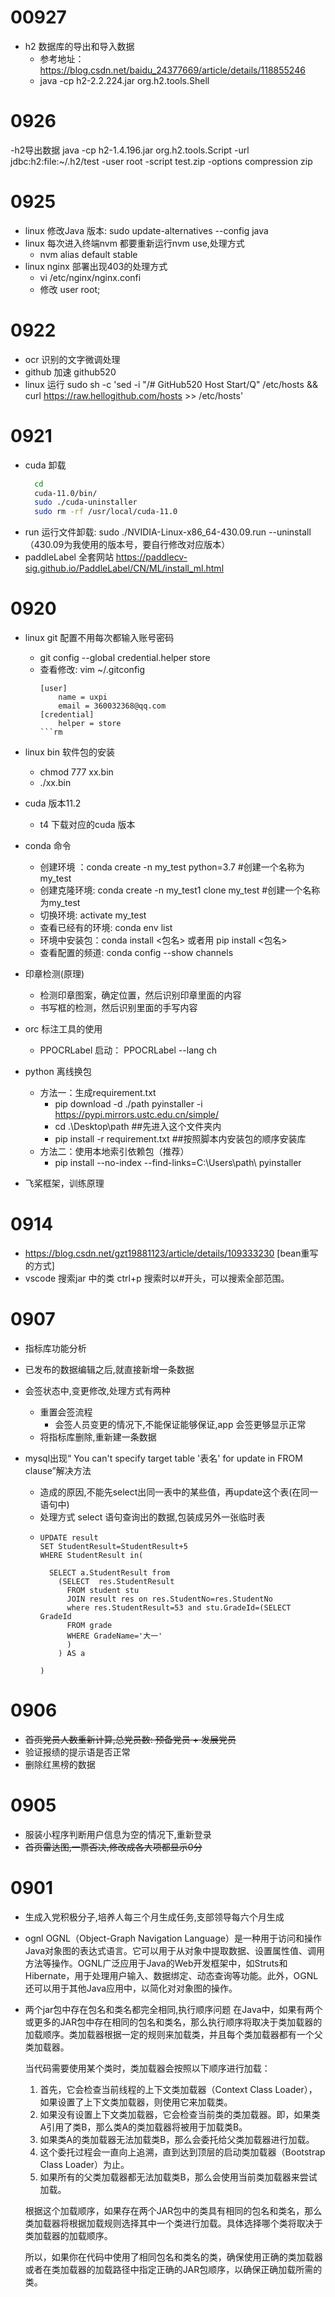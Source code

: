 # 00927
- h2 数据库的导出和导入数据
  - 参考地址：https://blog.csdn.net/baidu_24377669/article/details/118855246
  - java -cp h2-2.2.224.jar org.h2.tools.Shell
# 0926
-h2导出数据  java -cp h2-1.4.196.jar org.h2.tools.Script -url jdbc:h2:file:~/.h2/test -user root -script test.zip -options compression zip

# 0925
- linux 修改Java 版本: sudo update-alternatives --config java 
- linux 每次进入终端nvm 都要重新运行nvm use,处理方式
  - nvm alias default stable
- linux nginx 部署出现403的处理方式
  - vi /etc/nginx/nginx.confi
  - 修改 user root;
# 0922
- ocr 识别的文字微调处理
- github 加速 github520
- linux 运行 sudo sh -c 'sed -i "/# GitHub520 Host Start/Q" /etc/hosts && curl https://raw.hellogithub.com/hosts >> /etc/hosts'
# 0921
- cuda 卸载 
  ```sh
    cd 
    cuda-11.0/bin/
    sudo ./cuda-uninstaller
    sudo rm -rf /usr/local/cuda-11.0
  ```
- run 运行文件卸载: sudo ./NVIDIA-Linux-x86_64-430.09.run --uninstall（430.09为我使用的版本号，要自行修改对应版本）
- paddleLabel 全套网站 https://paddlecv-sig.github.io/PaddleLabel/CN/ML/install_ml.html
# 0920
- linux git 配置不用每次都输入账号密码
  - git config --global credential.helper store
  - 查看修改: vim ~/.gitconfig 
    ```
    [user]
        name = uxpi
        email = 360032368@qq.com
    [credential]
        helper = store
    ```rm
- linux bin 软件包的安装
  - chmod 777 xx.bin
  - ./xx.bin
- cuda 版本11.2
  - t4 下载对应的cuda 版本
- conda 命令
  - 创建环境 ：conda create -n my_test python=3.7 #创建一个名称为my_test
  - 创建克隆环境: conda create -n my_test1 clone my_test #创建一个名称为my_test
  - 切换环境: activate my_test
  - 查看已经有的环境: conda env list
  - 环境中安装包：conda install <包名> 或者用 pip install <包名>
  - 查看配置的频道: conda config --show channels
- 印章检测(原理)
  - 检测印章图案，确定位置，然后识别印章里面的内容
  - 书写框的检测，然后识别里面的手写内容
- orc 标注工具的使用
  -  PPOCRLabel 启动： PPOCRLabel --lang ch
- python 离线换包
  - 方法一：生成requirement.txt
    - pip download -d ./path pyinstaller -i https://pypi.mirrors.ustc.edu.cn/simple/
    - cd .\Desktop\path     ##先进入这个文件夹内 
    - pip install -r requirement.txt    ##按照脚本内安装包的顺序安装库
  - 方法二：使用本地索引依赖包（推荐）
    - pip install --no-index --find-links=C:\Users\path\ pyinstaller


- 飞桨框架，训练原理
# 0914
- https://blog.csdn.net/gzt19881123/article/details/109333230 [bean重写的方式]
- vscode 搜索jar 中的类 ctrl+p 搜索时以#开头，可以搜索全部范围。
# 0907
- 指标库功能分析
- 已发布的数据编辑之后,就直接新增一条数据
- 会签状态中,变更修改,处理方式有两种
  - 重置会签流程
    - 会签人员变更的情况下,不能保证能够保证,app 会签更够显示正常
  - 将指标库删除,重新建一条数据

- mysql出现“ You can't specify target table '表名' for update in FROM clause”解决方法
  - 造成的原因,不能先select出同一表中的某些值，再update这个表(在同一语句中)
  - 处理方式 select 语句查询出的数据,包装成另外一张临时表
  - ```
    UPDATE result 
    SET StudentResult=StudentResult+5
    WHERE StudentResult in( 

      SELECT a.StudentResult from
        (SELECT  res.StudentResult
          FROM student stu
          JOIN result res on res.StudentNo=res.StudentNo
          where res.StudentResult=53 and stu.GradeId=(SELECT GradeId
          FROM grade
          WHERE GradeName='大一'
          )
        ) AS a

    )
    ```

# 0906
- ~~首页党员人数重新计算,总党员数: 预备党员 + 发展党员~~
- 验证报绩的提示语是否正常
- 删除红黑榜的数据
# 0905 
- 服装小程序判断用户信息为空的情况下,重新登录
- ~~首页雷达图,一票否决,修改成各大项都显示0分~~

# 0901
- 生成入党积极分子,培养人每三个月生成任务,支部领导每六个月生成
- ognl
  OGNL（Object-Graph Navigation Language）是一种用于访问和操作Java对象图的表达式语言。它可以用于从对象中提取数据、设置属性值、调用方法等操作。OGNL广泛应用于Java的Web开发框架中，如Struts和Hibernate，用于处理用户输入、数据绑定、动态查询等功能。此外，OGNL还可以用于其他Java应用中，以简化对对象图的操作。
- 两个jar包中存在包名和类名都完全相同,执行顺序问题
    在Java中，如果有两个或更多的JAR包中存在相同的包名和类名，那么执行顺序将取决于类加载器的加载顺序。类加载器根据一定的规则来加载类，并且每个类加载器都有一个父类加载器。

    当代码需要使用某个类时，类加载器会按照以下顺序进行加载：

    1. 首先，它会检查当前线程的上下文类加载器（Context Class Loader），如果设置了上下文类加载器，则使用它来加载类。
    2. 如果没有设置上下文类加载器，它会检查当前类的类加载器。即，如果类A引用了类B，那么类A的类加载器将被用于加载类B。
    3. 如果类A的类加载器无法加载类B，那么会委托给父类加载器进行加载。
    4. 这个委托过程会一直向上追溯，直到达到顶层的启动类加载器（Bootstrap Class Loader）为止。
    5. 如果所有的父类加载器都无法加载类B，那么会使用当前类加载器来尝试加载。

    根据这个加载顺序，如果存在两个JAR包中的类具有相同的包名和类名，那么类加载器将根据加载规则选择其中一个类进行加载。具体选择哪个类将取决于类加载器的加载顺序。

    所以，如果你在代码中使用了相同包名和类名的类，确保使用正确的类加载器或者在类加载器的加载路径中指定正确的JAR包顺序，以确保正确加载所需的类。
